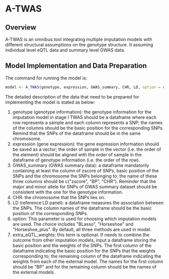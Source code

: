 # A-TWAS

## Overview
A-TWAS is an omnibus tool integrating multiple imputation models with different structural assumptions on the genotype structure. It assuming individual level eQTL data and summary level GWAS data.
## Model Implementation and Data Preparation
The command for running the model is:
```R
model <- A_TWAS(genotype, expression, GWAS_summary, CHR, LD, option = c("BLasso", "Horseshoe", "Horseshoe+"), extra_eQTL_weights = NA)
```
The detailed description of the data that need to be prepared for implementing the model is stated as below:
1. genotype (genotype information): the genotype information for the imputation model in stage I TWAS should be a dataframe where each row represents a sample and each column represents a SNP; the names of the columns should be the basic position for the corresponding SNPs. Remind that the SNPs of the dataframe should be in the same chromosome.
2. expression (gene expression): the gene expression information should be saved as a vector; the order of sample in the vector (i.e. the order of the element) should be aligned with the order of sample in the dataframe of genotype information (i.e. the order of the row).
3. GWAS_summary (GWAS summary data): a dataframe mandatorily containing at least the column of zscore of SNPs, basic position of the SNPs and the chromosome the SNPs belonging to; the name of these three columns should be c("zscore", "BP", "CHR"). Reminder that the major and minor allele for SNPs of GWAS summary dataset should be consistent with the one for the genotype information.
4. CHR: the chromosome that the SNPs lies on.
5. LD (reference LD panel): a dataframe measures the association between the SNPs. The column names of the dataframe should be the basic position of the corresponding SNPs.
6. option: This parameter is used for choosing which imputation models are used. The choice includes "BLasso", "Horseshoe" and "Horseshoe_plus". By default, all three methods are used in model.
7. extra_eQTL_weights: this term is optional. If needs to combine the outcome from other imputation models, input a dataframe storing the basic position and the weights of the SNPs. The first column of the dataframe indicating the basic position for the SNPs that the weights corresponding to; the remaining column of the dataframe indicating the weights from each of the external model. The names for the first column should be "BP" and for the remaining column should be the names of the external models.
